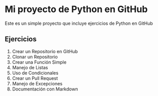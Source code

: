 # Mi proyecto de Python en GitHub
Este es un simple proyecto que incluye ejercicios de Python en GitHub
## Ejercicios
1. Crear un Repositorio en GitHub
2. Clonar un Repositorio
3. Crear una Función Simple
4. Manejo de Listas
5. Uso de Condicionales
6. Crear un Pull Request
7. Manejo de Excepciones
8. Documentación con Markdown
